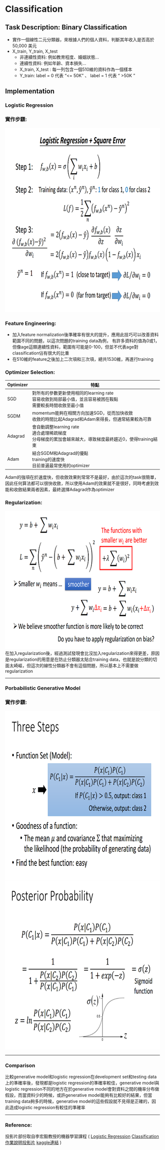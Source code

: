 # Classification
## Task Description: Binary Classification
* 實作一個線性二元分類器，來根據人們的個人資料，判斷其年收入是否高於 50,000 美元
* X_train, Y_train, X_test
  * 非連續性資料: 例如教育程度、婚姻狀態...
  * 連續性資料: 例如年齡、資本損失...
  * X_train, X_test : 每一列包含一個510維的資料作為一個樣本
  * Y_train: label = 0 代表  “<= 50K” 、 label = 1 代表  “ >50K ”
## Implementation
### Logistic Regression
### 實作步驟: <br>
<img src="images/logistic.png" width=800 height=600 /> <br>
### Feature Engineering: <br>
* 加入feature normalization後準確率有很大的提升，應用此技巧可以改善資料範圍不同的問題，以這次問題的training data為例，
有許多資料的值為0或1，但像age這類連續性資料，範圍有可能是0-100，但並不代表age對classification佔有很大的比重
* 在510維的feature之後加上二次項和三次項，總共1530維，再進行training
### Optimizer Selection: <br>
Optimizer | 特點
----------|------
SGD       | 對所有的參數更新使用相同的learning rate <br> 容易收斂到局部最小值，並且容易被困在鞍點 <br> 需要較長時間收斂至最小值 
SGDM      | momentum能夠在相關方向加速SGD，從而加快收斂 <br> 收斂的時間比起Adagrad和Adam來得長，但通常結果較為可靠
Adagrad   | 會自動調整learning rate <br> 適合處理稀疏梯度 <br> 分母梯度的累加會越來越大，導致梯度最終趨近0，使得training結束
Adam      | 結合SGDM和Adagrad的優點 <br> training的速度快 <br> 目前普遍最常使用的optimizer

Adam的強項在於速度快，但收斂效果則常常不是最好，由於這次的task很簡單，因此任何算法都可以很快收斂，所以使用Adam的效果就不是很好，同時考慮到效能和收斂結果兩者因素，最終選擇Adagrad作為optimizer

### Regularization: <br>
<img src="images/regularization.png" width=800 height=450 /> <br>
在加入regularization後，經過測試發現會比沒加入regularization來得更差，原因是regularization的用意是在防止分類器太貼合training data，也就是說分類的切面太崎嶇，但這次的線性分類器不會有這個問題，所以基本上不需要做regularization

---
### Porbabilistic Generative Model
### 實作步驟: <br>
<img src="images/generative.png" width=800 height=550 /> 
<img src="images/probability.png" width=800 height=550 /> 

---
### Comparison
比較generative model和logistic regression在development set和testing data上的準確率後，發現都是logistic regression的準確率較佳，generative model與logistic regression不同的地方在於generative model會對資料之間的機率分布做假設，而當資料少的時候，或許generative model能夠有比較好的結果，但當training data夠多的時候，generative model的這些假設就不見得是正確的，因此造成logistic regression有較佳的準確率

---
### Reference:
投影片部份取自李宏毅教授的機器學習課程 (
[Logistic Regression](http://speech.ee.ntu.edu.tw/~tlkagk/courses/ML_2016/Lecture/Logistic%20Regression%20(v3).pdf)
[Classification](http://speech.ee.ntu.edu.tw/~tlkagk/courses/ML_2016/Lecture/Classification%20(v3).pdf)
[作業說明投影片](https://docs.google.com/presentation/d/1dQVeHfIfUUWxMSg58frKBBeg2OD4N7SD0YP3LYMM7AA/edit#slide=id.g7e958d1737_0_44)
[kaggle連結](https://www.kaggle.com/c/ml2020spring-hw2) )
